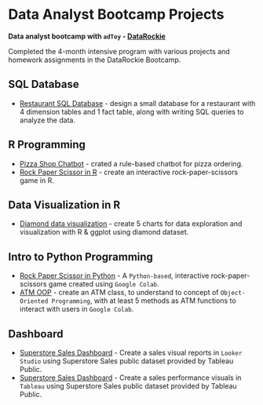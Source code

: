 # Data Analyst Bootcamp Projects

**Data analyst bootcamp with `adToy` - [DataRockie](https://datarockie.com/)**

Completed the 4-month intensive program with various projects and homework assignments in the DataRockie Bootcamp.

[//]: # (This is a comment in Markdown)

<!-- 
## Spreadsheets)
  - 
--> 
## SQL Database
  - [Restaurant SQL Database](https://replit.com/@ToppTikapichart/SQLhomeworkbatch6#main.sql) - design a small database for a restaurant with 4 dimension tables and 1 fact table, along with writing SQL queries to analyze the data.
## R Programming
  - [Pizza Shop Chatbot](https://replit.com/@ToppTikapichart/Rchatbotrulebasepizza#main.r) - crated a rule-based chatbot for pizza ordering.
  - [Rock Paper Scissor in R](https://replit.com/@ToppTikapichart/rockpaperscissors#main.r) - create an interactive rock-paper-scissors game in R.
<!-- 
## Data Transformation
  - 
--> 
## Data Visualization in R
  - [Diamond data visualization](/data_viz) - create 5 charts for data exploration and visualization with R & ggplot using diamond dataset.
<!-- 
## Statistics
  - 
## Basic Machine Learning in R
  - 
--> 
## Intro to Python Programming
  - [Rock Paper Scissor in Python](https://colab.research.google.com/drive/1w3Jk-cAhHJ7oFXPuLd-tYVfcY5vbavqp) - A `Python-based`, interactive rock-paper-scissors game created using `Google Colab`.
  - [ATM OOP](https://colab.research.google.com/drive/1hYOZdaACunZ-zIjNg0KenZWyqvab2REe) - create an ATM class, to understand to concept of `Object-Oriented Programming`, with at least 5 methods as ATM functions to interact with users in `Google Colab`.
<!-- 
## Essential Python for Data Analyst
  - 
--> 
## Dashboard
  - [Superstore Sales Dashboard](https://lookerstudio.google.com/u/0/reporting/5a98f293-f66d-444b-a79d-14232aacef2c/page/8IMED/edit) - Create a sales visual reports in `Looker Studio` using Superstore Sales public dataset provided by Tableau Public.
  - [Superstore Sales Dashboard](https://public.tableau.com/app/profile/pongsakorn.tikapichart/viz/SuperstoreSalesDashboard_16754043329150/SalesDashboard) - Create a sales performance visuals in `Tableau` using Superstore Sales public dataset provided by Tableau Public.
<br>
